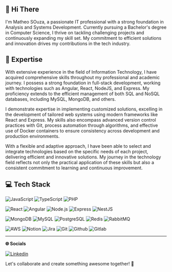**👋 Hi There**
---

I'm Matheo SOuza, a passionate IT professional with a strong foundation in Analysis and Systems Development. Currently pursuing a Bachelor's degree in Computer Science, I thrive on tackling challenging projects and continuously expanding my skill set. My commitment to efficient solutions and innovation drives my contributions in the tech industry.

**🚀 Expertise**
---

With extensive experience in the field of Information Technology, I have acquired comprehensive skills throughout my professional and academic journey. I possess a strong foundation in full-stack development, working with technologies such as Angular, React, NodeJS, and Express. My proficiency extends to the efficient management of both SQL and NoSQL databases, including MySQL, MongoDB, and others.

I demonstrate expertise in implementing customized solutions, excelling in the development of tailored web systems using modern frameworks like React and Express. My skills also encompass advanced version control practices with Git, process automation through algorithms, and effective use of Docker containers to ensure consistency across development and production environments.

With a flexible and adaptive approach, I have been able to select and integrate technologies based on the specific needs of each project, delivering efficient and innovative solutions. My journey in the technology field reflects not only the practical application of these skills but also a consistent commitment to learning and continuous improvement.

**💻 Tech Stack**
---
![JavaScript](https://img.shields.io/badge/JavaScript-323330?style=for-the-badge&logo=javascript&logoColor=F7DF1E) ![TypeScript](https://img.shields.io/badge/TypeScript-007ACC?style=for-the-badge&logo=typescript&logoColor=white) ![PHP](https://img.shields.io/badge/PHP-777BB4?style=for-the-badge&logo=php&logoColor=white)

![React](https://img.shields.io/badge/React-20232A?style=for-the-badge&logo=react&logoColor=61DAFB) ![Angular](https://img.shields.io/badge/Angular-DD0031?style=for-the-badge&logo=angular&logoColor=white) ![Node.js](https://img.shields.io/badge/Node%20js-339933?style=for-the-badge&logo=nodedotjs&logoColor=white) ![Express](https://img.shields.io/badge/Express%20js-000000?style=for-the-badge&logo=express&logoColor=white) ![NestJS](https://img.shields.io/badge/nestjs-E0234E?style=for-the-badge&logo=nestjs&logoColor=white)

![MongoDB](https://img.shields.io/badge/MongoDB-4EA94B?style=for-the-badge&logo=mongodb&logoColor=white) ![MySQL](https://img.shields.io/badge/MySQL-005C84?style=for-the-badge&logo=mysql&logoColor=white) ![PostgreSQL](https://img.shields.io/badge/PostgreSQL-316192?style=for-the-badge&logo=postgresql&logoColor=white) ![Redis](https://img.shields.io/badge/redis-%23DD0031.svg?&style=for-the-badge&logo=redis&logoColor=white) ![RabbitMQ](https://img.shields.io/badge/rabbitmq-%23FF6600.svg?&style=for-the-badge&logo=rabbitmq&logoColor=white
	)

![AWS](https://img.shields.io/badge/Amazon_AWS-FF9900?style=for-the-badge&logo=amazonaws&logoColor=white) ![Notion](https://img.shields.io/badge/Notion-000000?style=for-the-badge&logo=notion&logoColor=white) ![Jira](https://img.shields.io/badge/Jira-0052CC?style=for-the-badge&logo=Jira&logoColor=white) ![Git](https://img.shields.io/badge/GIT-E44C30?style=for-the-badge&logo=git&logoColor=white) ![Github](https://img.shields.io/badge/GitHub-100000?style=for-the-badge&logo=github&logoColor=white) ![Gitlab](https://img.shields.io/badge/GitLab-330F63?style=for-the-badge&logo=gitlab&logoColor=white)


---

**🌐 Socials**

[![Linkedin](https://img.shields.io/badge/LinkedIn-0077B5?style=for-the-badge&logo=linkedin&logoColor=white)](https://www.linkedin.com/in/matheo-souza-286b17179/)

Let's collaborate and create something awesome together! 🚀
